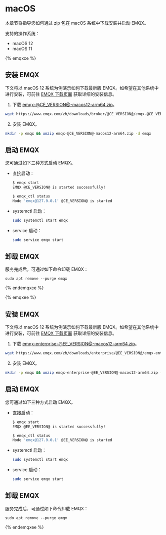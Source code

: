 # macOS

本章节将指导您如何通过 zip 包在 macOS 系统中下载安装并启动 EMQX。

支持的操作系统：

- macOS 12
- macOS 11

{% emqxce %}

## 安装 EMQX

下文将以 macOS 12 系统为例演示如何下载最新版 EMQX。如希望在其他系统中进行安装，可前往 [EMQX 下载页面](https://www.emqx.io/zh/downloads?os=macOS) 获取详细的安装信息。

1. 下载 [emqx-@CE_VERSION@-macos12-arm64.zip](https://www.emqx.com/zh/downloads/broker/@CE_VERSION@/emqx-@CE_VERSION@-macos12-arm64.zip)。

```bash
wget https://www.emqx.com/zh/downloads/broker/@CE_VERSION@/emqx-@CE_VERSION@-macos12-arm64.zip
```

2. 安装 EMQX。

```bash
mkdir -p emqx && unzip emqx-@CE_VERSION@-macos12-arm64.zip -d emqx
```

## 启动 EMQX

您可通过如下三种方式启动 EMQX。

- 直接启动：

  ```bash
  $ emqx start
  EMQX @CE_VERSION@ is started successfully!
  
  $ emqx_ctl status
  Node 'emqx@127.0.0.1' @CE_VERSION@ is started
  ```

- systemctl 启动：

  ```bash
  sudo systemctl start emqx
  ```

- service 启动：

  ```bash
  sudo service emqx start
  ```

## 卸载 EMQX

服务完成后，可通过如下命令卸载 EMQX：

  ```shell
sudo apt remove --purge emqx
  ```

{% endemqxce %}

{% emqxee %}

## 安装 EMQX

下文将以 macOS 12 系统为例演示如何下载最新版 EMQX。如希望在其他系统中进行安装，可前往 [EMQX 下载页面](https://www.emqx.com/zh/try?product=enterprise) 获取详细的安装信息。

1. 下载 [emqx-enterprise-@EE_VERSION@-macos12-arm64.zip](https://www.emqx.com/zh/downloads/enterprise/@EE_VERSION@/emqx-enterprise-@EE_VERSION@-macos12-arm64.zip)。

```bash
wget https://www.emqx.com/zh/downloads/enterprise/@EE_VERSION@/emqx-enterprise-@EE_VERSION@-macos12-arm64.zip
```

2. 安装 EMQX。

```bash
mkdir -p emqx && unzip emqx-enterprise-@EE_VERSION@-macos12-arm64.zip -d emqx
```

## 启动 EMQX

您可通过如下三种方式启动 EMQX。

- 直接启动：

  ```bash
  $ emqx start
  EMQX @EE_VERSION@ is started successfully!
  
  $ emqx_ctl status
  Node 'emqx@127.0.0.1' @EE_VERSION@ is started
  ```

- systemctl 启动：

  ```bash
  sudo systemctl start emqx
  ```

- service 启动：

  ```bash
  sudo service emqx start
  ```

## 卸载 EMQX

服务完成后，可通过如下命令卸载 EMQX：

  ```shell
sudo apt remove --purge emqx
  ```

{% endemqxee %}
